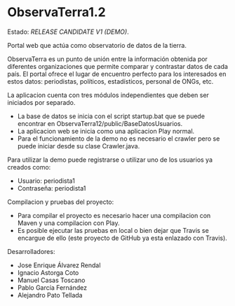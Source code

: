 ObservaTerra1.2
=============

Estado: _RELEASE CANDIDATE V1 (DEMO)_.

Portal web que actúa como observatorio de datos de la tierra. 

ObservaTerra es un punto de unión entre la información obtenida por diferentes organizaciones que permite comparar y contrastar datos de cada país. El portal ofrece el lugar de encuentro perfecto para los interesados en estos datos: periodistas, políticos, estadísticos, personal de ONGs, etc.

La aplicacion cuenta con tres módulos independientes que deben ser iniciados por separado.

* La base de datos se inicia con el script startup.bat que se puede encontrar en ObservaTerra12/public/BaseDatosUsuarios.
* La aplicacion web se inicia como una aplicacion Play normal.
* Para el funcionamiento de la demo no es necesario el crawler pero se puede iniciar desde su clase Crawler.java.

Para utilizar la demo puede registrarse o utilizar uno de los usuarios ya creados como:

* Usuario: periodista1
* Contraseña: periodista1

Compilacion y pruebas del proyecto:

* Para compilar el proyecto es necesario hacer una compilacion con Maven y una compilacion con Play.
* Es posible ejecutar las pruebas en local o bien dejar que Travis se encargue de ello (este proyecto de GitHub ya esta enlazado con Travis).


Desarrolladores:
* Jose Enrique Álvarez Rendal
* Ignacio Astorga Coto
* Manuel Casas Toscano
* Pablo García Fernández
* Alejandro Pato Tellada


